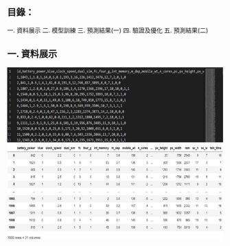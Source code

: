 目錄：
-------------------------------------------------------------------
一. 資料展示
二. 模型訓練
三. 預測結果(一)
四. 驗證及優化
五. 預測結果(二)

一. 資料展示
-----------------------------------------------------------------
<img src="https://github.com/tank11110/young/blob/master/Side%20Project/%E5%9C%96%E7%89%87%E9%9B%86/MPC1.jpg" height="400" width="700">

